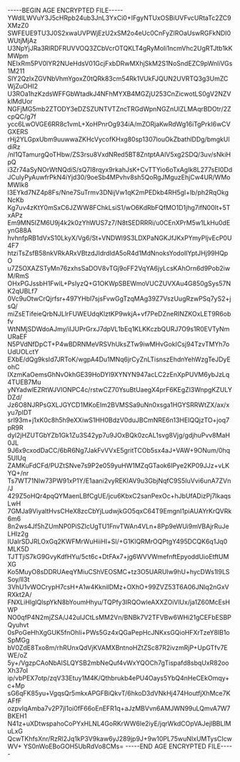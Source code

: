 -----BEGIN AGE ENCRYPTED FILE-----
YWdlLWVuY3J5cHRpb24ub3JnL3YxCi0+IFgyNTUxOSBiUVFvcURtaTc2ZC9XMzZ0
SWFEUE9TU3J0S2xwaUVPWjEzU2xSM2o4eUc0CnFyZlROaUswRGFkNDI0WUtjMjAz
U3NpYjJRa3RlRDFRUVVOQ3ZCbVcrOTQKLT4gRyMoIi1ncmVhc2UgRTJtb1kKMWpm
NEIxRm5PV0lYR2NUeHdsV01GcjFxbDRwMXhjSkM2S1NoSndEZC9pWnliVGs1M211
SlY2QzlxZGVNbVhmYgoxZ0tQRk83cm54Rk1VUkFJQUN2UVRTQ3g3UmZCWjZuOHI2
U3ROa1hzKzdsWFFGbWtadkJ4NFhMYXB4MGZjU253CnZicwotLS0gV2NZVklMdUor
NGFjMG5mb2ZTODY3eDZSZUNTVTZncTRGdWpnNGZnUlZLMAqrBDOtr/2ZcpQC/g7f
ycc6LwOVGE6RR8c1vmL+XoHPnrOg934iA/mZORjaKwRdWg16iTgPrkI6wCVGXERS
rHj2YLGpxUbm9uuwwaZKHcVycofKHxg80sp1307louOkZbathlDDg/bmgkUldiRz
/nl1QTamurgQoTHbw/ZS3rsu8VxdNRed5BT8ZntptAAlV5xg2SDQ/3uv/sNkiHpQ
i3Zr74aSyNOrWtNQdiS/sQ7I8rqyx9rkahJsK+CvTTYio6oTxAgIk8L277sEI0Dd
JCulyPyAuwfrPkN4iYjd30/9oeSb4MPvhv8sh5QoRgJMguzEhjCw4UR/WMoMWIk8
l3EYkd7NZ4p8Fs/Nne7SuTrmv3DNijVw1qK2mPEDkb4RH5gl+lb/ph2RqOkgNcKb
Kg7uv4zKtY0mSxC6JZWW8FChkLsiS1/wO6KdRbFQfMO1D1jhg7ifN00It+5TxAPz
Em9MN5IZM6U9j4k2k0zYhWUS7z7/N8tSEDRRRi/u0CEnXPrM5w1LkHu0dEynG88A
hvhnfpRB1dVxS10LkyX/Vg6/St+VNDWl9S3LDXPaNGKJfJKxPYmyPljvEcP0U4F7
htziTsZsfB58nkVRkARxVBtzdJIdrdldA5oR4d1MdNnoksYodoIlYptJHj99HQpO
u7Z5OXAZSTyMn76zxhsSaDOV8vTGj9oFF2VqYA6jyLcsKAhOrn6d9Pob2iwM/RmS
OHxPGJssbH1FwlL+PsIyzQ+G1OKWpSBEWmoVUCZUVXAu4G850gSys57NK2qUBLf7
0Vc9uOtwCrQjrfsr+497YHbl7sjsFvwGgTzqMAg39Z7VszUugRzwPSq7yS2+jsQ/
miZsETifeieQrbNJLlrFUWEUdqKlztKP9wkjA+vf7PeDZneRINZKOxLET9R6obfv
WtNMjSDWdoAJmy/iIJUPrGrxJ7dpVL1bEq1KLKKczbQURJ7O9s1R0EVTyNmURaEF
N5PVdNfDpCT+P4wBDRNMeVRSVhUksZTw9iwMHvGokICsj94TzvTMYh7oUdUOLctY
EXbE/dQg9ksId7JRToK/wgpA4Du1MNq6jrCyZnLTisnszEhdnYehWzgTeJDyEohC
IXzmKaOemsGhNvOkhGE39HoDYl9XYNYN947acLC2zEnXpPUVM6ybJzLq4TUEB7Mu
yNYadwlEZRtWJVlONPC4c/rstwCZ70YsuBtUaegX4prF6KEgZl3WnpgKZULYDZd/
Jz6O8NJRPsGXLJGYCD1MKoEIm2BVMSSa9uNn0xsga1HGYSRRWtZX/ax/xyu7pIDT
srl93m+j1xK0c8h5h9eXXiwS1HH0BdzV0duJBCmNRE6n13HEIQQjzTO+joq7pR9R
dyl2jHZUTGbYZb1Gk1Zu3S42yp7u9JOxBQk0zcAL1svg8Vjg/gdjhuPvv8MaH0JL
9J6x9cxodDaCC/6bR6Ng7JakFvVVxE5gritTCOb5sx4aJ+VAW+9ONum/0hq5UIUq
ZAMKuFdCFd/PUZtSNve7s9P2e059yuHW1MZqGTaok6IPye2KP09JJz+vLKYQ+/nr
Ts7WT71NIw73PW91xP1Y/E1aani2vyREKIAV9u3GbjNqfC9S5IuVvi6unA7ZVn/J
429Z5oHQr4pqQYMaenLBfCgUE/jcu6KbxC2sanPexOc+hJbUfADizPj7lkaqsLwH
7GMJa9ViyaltHvsCHeX8zcCbYjLudwjkGO5qxC64T9EmgnI1piAUAYrKrQVRk6m6
8n2ws4Jf5hZUmNP0PiSZlcUgTU1FnvTWAn4VLn+8Pp9eWUi9mVBAjrRuJeLHIz2g
IUaIrSDJRLOxGq2KWFMrWuHiiHl+Sl/+G1KlQRMrOQPtgY495DCQK6q1Jq0MLK5D
TJTTjiS7kG9GvyKdfHYu/5ct6c+DtFAx7+jg6WVVWmefnftEpyoddUioEtftUMXG
Ko5MuyO8sDDRUAeqYMiuCShVEOSMC+tz3O5UARUIw9hU+hycDWs1l9LSSoy/ll3t
3VhU1vWOCrypH7csH+A1w4KkniIDMz+OXhO+99ZVZ53T6A06JNlq2nGxVRXkt2A/
FNXLiHlglQlspYkN8bYoumHhyu/TQPfy3IRQOwleAXXZOiVlUx/ja1Z60McEsHWP
NO0qfP4N2mjZSA/J42uIJCtLsMM2Vn/BNBk7V2TFVBw6WHi21gCEFbESBPQyuhvt
0sPoGeHhXgGUK5fnOhli+PWs5Gz4xQGaPepHcJNKxsGQioHFXrTzeY8lB1oSpMGg
bV0ZdE8Txo8m/rhRUnxQdVjKVAMXBntnoHZtZSc87R2ivzmRjP+UpGTfv7EWE/oZ
5y+/VgzpCAoNbAISLQYSB2mbNeQuf4vWxYQOCh7gTispafd8sbqUxR82ooXh37ol
ip/vbPEX7otp/zqV33Etuy1M4K/Qthbrukb4ePU4Oays5YbQ4nHeCEkOmqy+c+Mp
sG6qFK85yu+VgqsQr5mkxAPGFBiQkvT/6hkoD3dVNkHj474HoutfjXhMce7KAFfF
ozpvIqAmba7v2P7jl1oi0fF66oEnEFR1q+aJzMBVvn6AMJWN99uLQmvA7W7BKEH1
N41z+uXDtwspahoCoPYxHLNL4GoRKrWW6le2iyE/jqrWkdCOpVAJejlBBLlMuLxG
QcwTKhfsXnr/RzRl2Jq1kP3V9kaw6yJ289jp9J+9w10PL75wuNIxUMTysCIcwWV+
YS0nWoEBoGOH5UbRdVo8CMs=
-----END AGE ENCRYPTED FILE-----
